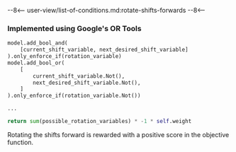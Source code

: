 --8<--
user-view/list-of-conditions.md:rotate-shifts-forwards
--8<--

### Implemented using Google's OR Tools

```python title="src/cp/objectives/rotate_shifts_forward.py"
model.add_bool_and(
    [current_shift_variable, next_desired_shift_variable]
).only_enforce_if(rotation_variable)
model.add_bool_or(
    [
        current_shift_variable.Not(),
        next_desired_shift_variable.Not(),
    ]
).only_enforce_if(rotation_variable.Not())

...

return sum(possible_rotation_variables) * -1 * self.weight
```

Rotating the shifts forward is rewarded with a positive score in the objective function.
